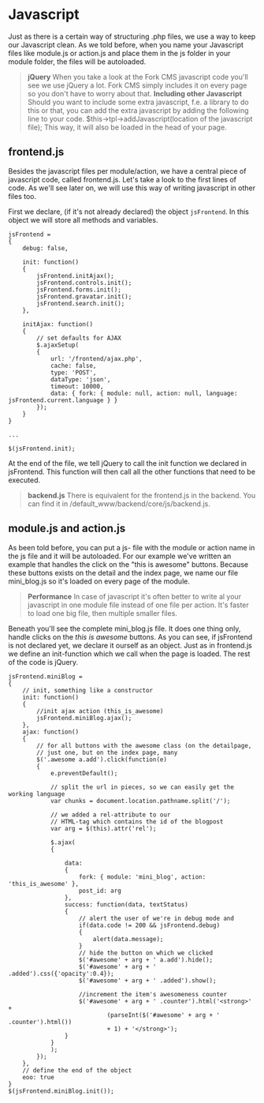 # Javascript

Just as there is a certain way of structuring .php files, we use a way to keep our Javascript clean. As we told before, when you name your Javascript files like module.js or action.js and place them in the js folder in your module folder, the files will be autoloaded.

> **jQuery**
> When you take a look at the Fork CMS javascript code you'll see we use jQuery a lot. Fork CMS simply includes it on every page so you don't have to worry about that.
> **Including other Javascript**
> Should you want to include some extra javascript, f.e. a library to do this or that, you can add the extra javascript by adding the following line to your code.
  $this->tpl->addJavascript(location of the javascript file);
> This way, it will also be loaded in the head of your page.

## frontend.js

Besides the javascript files per module/action, we have a central piece of javascript code, called frontend.js. Let's take a look to the first lines of code. As we'll see later on, we will use this way of writing javascript in other files too.

First we declare, (if it's not already declared) the object `jsFrontend`. In this object we will store all methods and variables.

```
jsFrontend = 
{
	debug: false,

	init: function() 
	{
		jsFrontend.initAjax();
		jsFrontend.controls.init();
		jsFrontend.forms.init();
		jsFrontend.gravatar.init();
		jsFrontend.search.init();
	},

	initAjax: function()
	{
		// set defaults for AJAX
		$.ajaxSetup(
		{
			url: '/frontend/ajax.php',
			cache: false,
			type: 'POST',
			dataType: 'json',
			timeout: 10000,
			data: { fork: { module: null, action: null, language: jsFrontend.current.language } }
		});
	}
}

... 

$(jsFrontend.init);
```

At the end of the file, we tell jQuery to call the init function we declared in jsFrontend. This function will then call all the other functions that need to be executed.

> **backend.js**
> There is equivalent for the frontend.js in the backend. You can find it in /default_www/backend/core/js/backend.js.

## module.js and action.js

As been told before, you can put a js- file with the module or action name in the js file and it will be autoloaded. For our example we've written an example that handles the click on the "this is awesome" buttons. Because these buttons exists on the detail and the index page, we name our file mini_blog.js so it's loaded on every page of the module.

> **Performance**
> In case of javascript it's often better to write al your javascript in one module file instead of one file per action. It's faster to load one big file, then multiple smaller files.

Beneath you'll see the complete mini_blog.js file. It does one thing only, handle clicks on the *this is awesome* buttons. As you can see, if jsFrontend is not declared yet, we declare it ourself as an object. Just as in frontend.js we define an init-function which we call when the page is loaded. The rest of the code is jQuery.

```
jsFrontend.miniBlog = 
{
	// init, something like a constructor
	init: function() 
	{		
		//init ajax action (this_is_awesome)
		jsFrontend.miniBlog.ajax();
	},
	ajax: function()
	{
		// for all buttons with the awesome class (on the detailpage,
		// just one, but on the index page, many
		$('.awesome a.add').click(function(e)
		{
			e.preventDefault();
			
			// split the url in pieces, so we can easily get the working language
			var chunks = document.location.pathname.split('/');
			
			// we added a rel-attribute to our
			// HTML-tag which contains the id of the blogpost
			var arg = $(this).attr('rel');
			
			$.ajax(
			{ 
				
				data: 
				{ 
					fork: { module: 'mini_blog', action: 'this_is_awesome' }, 
					post_id: arg 
				},
				success: function(data, textStatus) 
				{	
					// alert the user of we're in debug mode and 
					if(data.code != 200 && jsFrontend.debug)
					{
						alert(data.message);
					}	
					// hide the button on which we clicked
					$('#awesome' + arg + ' a.add').hide();
					$('#awesome' + arg + ' .added').css({'opacity':0.4});
					$('#awesome' + arg + ' .added').show();
												
					//increment the item's awesomeness counter
					$('#awesome' + arg + ' .counter').html('<strong>' +
 							(parseInt($('#awesome' + arg + ' .counter').html())
							+ 1) + '</strong>');
				}
			}
			);		
		});
	},
	// define the end of the object
	eoo: true
}
$(jsFrontend.miniBlog.init());
```